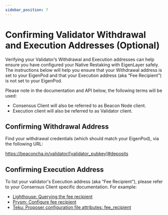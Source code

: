 ```yaml
---
sidebar_position: 7
---
```


# Confirming Validator Withdrawal and Execution Addresses (Optional)

Verifying your Validator’s Withdrawal and Execution addresses can help ensure you have configured your Native Restaking with EigenLayer safely. The instructions below will help you ensure that your Withdrawal address is set to your EigenPod and that your Execution address (aka “Fee Recipient”) is not set to your EigenPod.


Please note in the documentation and API below, the following terms will be used:
- Consensus Client will also be referred to as Beacon Node client.
- Execution client will also be referred to as Validator client.


## Confirming Withdrawal Address

Find your withdrawal credentials (which should match your EigenPod), via the following URL:

https://beaconcha.in/validator/[validator_pubkey]#deposits

## Confirming Execution Address

To list your validator's Execution address (aka “Fee Recipient”), please refer to your Consensus Client specific documentation. For example:
- [Lighthouse: Querying the fee recipient][ref1]
- [Prysm: Configure fee recipient][ref2]
- [Teku: Proposer configuration file attributes: fee_recipient][ref3]







[ref1]: https://lighthouse-book.sigmaprime.io/suggested-fee-recipient.html#querying-the-fee-recipient
[ref2]: https://docs.prylabs.network/docs/execution-node/fee-recipient#configure-fee-recipient
[ref3]: https://docs.teku.consensys.io/how-to/configure/use-proposer-config-file